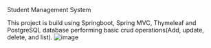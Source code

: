 Student Management System

This project is build using Springboot, Spring MVC, Thymeleaf and PostgreSQL database performing basic crud operations(Add, update, delete, and list).
![image](https://github.com/RachitaRani/Student-management-repo/assets/78335492/c7a28637-6f2b-4e5f-ae16-232ba715b076)


